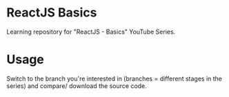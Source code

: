 # ReactJS Basics

Learning repository for "ReactJS - Basics" YouTube Series.

# Usage
Switch to the branch you're interested in (branches = different stages in the series) and compare/ download the source code.